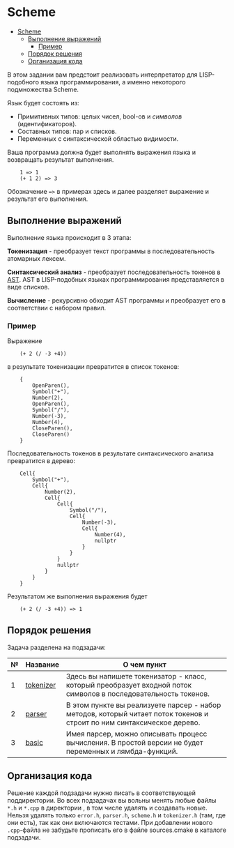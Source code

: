 # Scheme
- [Scheme](#scheme)
  - [Выполнение выражений](#выполнение-выражений)
    - [Пример](#пример)
  - [Порядок решения](#порядок-решения)
  - [Организация кода](#организация-кода)


В этом задании вам предстоит реализовать интерпретатор для LISP-подобного языка программирования, а именно некоторого подмножества Scheme. 

Язык будет состоять из:
 - Примитивных типов: целых чисел, bool-ов и _символов_ (идентификаторов).
 - Составных типов: пар и списков.
 - Переменных с синтаксической областью видимости.

Ваша программа должна будет выполнять выражения языка и возвращать результат выполнения.

```
    1 => 1
    (+ 1 2) => 3
```
Обозначение `=>` в примерах здесь и далее разделяет выражение и результат его выполнения.

## Выполнение выражений
Выполнение языка происходит в 3 этапа:

**Токенизация** - преобразует текст программы в последовательность атомарных лексем. 

**Синтаксический анализ** - преобразует последовательность токенов в [AST](https://en.wikipedia.org/wiki/Abstract_syntax_tree).  AST в LISP-подобных языках программирования представляется в виде списков. 
   
**Вычисление** - рекурсивно обходит AST программы и преобразует его в соответствии с набором правил.

### Пример

Выражение 
```
    (+ 2 (/ -3 +4))
``` 
в результате токенизации превратится в список токенов:
```
    { 
        OpenParen(),
        Symbol("+"),
        Number(2),
        OpenParen(),
        Symbol("/"),
        Number(-3),
        Number(4),
        CloseParen(),
        CloseParen()
    }
```
     
 Последовательность токенов в результате синтаксического анализа
 превратится в дерево:
     
```
    Cell{
        Symbol("+"),
        Cell{
            Number(2),
            Cell{
                Cell{
                    Symbol("/"),
                    Cell{
                        Number(-3),
                        Cell{
                            Number(4),
                            nullptr
                        }
                    }
                }
                nullptr
            }
        }
    }
```
Результатом же выполнения выражения будет 

```
    (+ 2 (/ -3 +4)) => 1
```

## Порядок решения

Задача разделена на подзадачи:

| №   | Название               | О чем пункт                                                                                                                                                 |
| --- | ----------------------- | ------------------------------------------------------------------------------------------------------------------------------------------------------------- |
| 1   | [tokenizer](tokenizer)  | Здесь вы напишете токенизатор - класс, который преобразует входной поток символов в последовательность токенов.                                           |
| 2   | [parser](parser)        | В этом пункте вы реализуете парсер - набор методов, который читает поток токенов и строит по ним синтаксическое дерево.                                    |
| 3   | [basic](basic)          | Имея парсер, можно описывать процесс вычисления. В простой версии не будет переменных и лямбда-функций.                                                 |                                          


## Организация кода

Решение каждой подзадачи нужно писать в соответствующей поддиректории. Во всех подзадачах вы вольны менять любые файлы `*.h` и `*.cpp` в директории , в том числе удалять и создавать новые. Нельзя удалять только `error.h`, `parser.h`, `scheme.h` и `tokenizer.h` (там, где они есть), так как они включаются тестами. При добавлении нового `.cpp`-файла не забудьте прописать его в файле sources.cmake в каталоге подзадачи.


